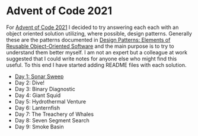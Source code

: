 # Advent of Code 2021

For [Advent of Code 2021](https://adventofcode.com/2021) I decided to try
answering each each with an object oriented solution utilizing, where possible,
design patterns. Generally these are the patterns documented in
[Design Patterns: Elements of Reusable Object-Oriented Software](https://en.wikipedia.org/wiki/Design_Patterns)
and the main purpose is to try to understand them better myself. I am not an
expert but a colleague at work suggested that I could write notes for anyone
else who might find this useful. To this end I have started adding README files
with each solution.

* [Day 1: Sonar Sweep](01/)
* Day 2: Dive!
* Day 3: Binary Diagnostic
* Day 4: Giant Squid
* Day 5: Hydrothermal Venture
* Day 6: Lanternfish
* Day 7: The Treachery of Whales
* Day 8: Seven Segment Search
* Day 9: Smoke Basin
